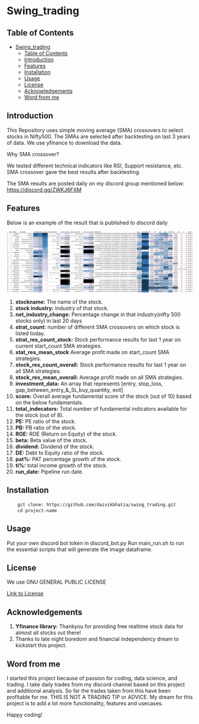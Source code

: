 # Swing_trading

## Table of Contents
- [Swing\_trading](#swing_trading)
  - [Table of Contents](#table-of-contents)
  - [Introduction](#introduction)
  - [Features](#features)
  - [Installation](#installation)
  - [Usage](#usage)
  - [License](#license)
  - [Acknowledgements](#acknowledgements)
  - [Word from me](#word-from-me)



## Introduction

This Repository uses simple moving average (SMA) crossovers to select stocks in Nifty500. The SMAs are selected after backtesting on last 3 years of data. We use yfinance to download the data. 

Why SMA crossover?

We tested different technical indicators like RSI, Support resistance, etc. SMA crossover gave the best results after backtesting. 

The SMA results are posted daily on my discord group mentioned below:
https://discord.gg/ZWKJ6FXM

## Features

Below is an example of the result that is published to discord daily

![alt text](crossover_table.png)

1) **stockname:** The name of the stock.
2) **stock industry:** Industry of that stock.
3) **net_industry_change:** Percentage change in that industry(nifty 500 stocks only) in last 20 days 
4) **strat_count:** number of different SMA crossovers on which stock is listed today.
5) **strat_res_count_stock:** Stock performance results for last 1 year on current start_count SMA strategies.
6) **stat_res_mean_stock** Average profit made on start_count SMA strategies.
7) **stock_res_count_overall:**  Stock performance results for last 1 year on all SMA strategies.
8) **stock_res_mean_overall:** Average profit made on all SMA strategies.
9) **investment_data:** An array that represents [entry, stop_loss, gap_between_entry_&_SL,buy_quantity, exit]
10) **score:** Overall average fundamental score of the stock (out of 10) based on the below fundamentals.
11) **total_indecators:** Total number of fundamental indicators available for the stock (out of 8).
12) **PE:** PE ratio of the stock.
13) **PB:** PB ratio of the stock.
14) **ROE:** ROE (Return on Equity) of the stock.
15) **beta:** Beta value of the stock.
16) **dividend:** Dividend of the stock.
17) **DE:** Debt to Equity ratio of the stock.
18) **pat%:** PAT percentage growth of the stock.
19) **ti%:** total income growth of the stock.
20) **run_date:** Pipeline run date.

## Installation

```
    git clone: https://github.com/daivikbhatia/swing_trading.git 
    cd project-name
```


## Usage

Put your own discord bot token in discord_bot.py
Run main_run.sh to run the essential scripts that will generate the image dataframe.

## License

We use GNU GENERAL PUBLIC LICENSE

[Link to License](LICENSE)

## Acknowledgements

1) **Yfinance library:** Thankyou for providing free realtime stock data for almost all stocks out there!
2) Thanks to late night boredom and financial independency dream to kickstart this project.

## Word from me

I started this project because of passion for coding, data science, and trading. I take daily trades from my discord channel based on this project and additional analysis. So far the trades taken from this have been profitable for me. THIS IS NOT A TRADING TIP or ADVICE. My dream for this project is to add a lot more functionality, features and usecases.

Happy coding!
